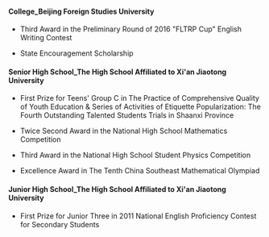 #### College_Beijing Foreign Studies University

- Third Award in the Preliminary Round of 2016 "FLTRP Cup" English Writing Contest
[](pic/c_c_November-2016.jpg)

- State Encouragement Scholarship
[](pic/c_c_December-2016.jpg)



#### Senior High School_The High School Affiliated to Xi'an Jiaotong University


- First Prize for Teens' Group C in The Practice of Comprehensive Quality of Youth Education & Series of Activities of Etiquette Popularization: The Fourth Outstanding Talented Students Trials in Shaanxi Province
[](c_s_March-2013.JPG)

- Twice Second Award in the National High School Mathematics Competition
[](pic/c_s_October-2013.jpg)
[](pic/c_s_September-2014.jpg)

- Third Award in the National High School Student Physics Competition
[](pic/c_s_November-2014.JPG)

- Excellence Award in The Tenth China Southeast Mathematical Olympiad
[](pic/c_s_July-2013.jpg)


#### Junior High School_The High School Affiliated to Xi'an Jiaotong University
- First Prize for Junior Three in 2011 National English Proficiency Contest for Secondary Students
[](pic/C_j_December-2011.JPG)
